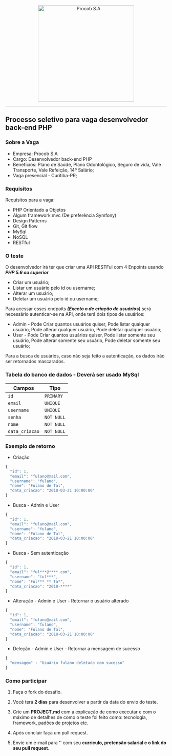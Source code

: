 <p align="center">
  <a href="http://www.procob.com">
      <img src="https://i.imgur.com/vsdxA6H.jpg" alt="Procob S.A" width="300px"/>
  </a>
</p>

___


## Processo seletivo para vaga desenvolvedor back-end PHP 

### Sobre a Vaga

- Empresa: Procob S.A
- Cargo: Desenvolvedor back-end PHP
- Benefícios: Plano de Saúde, Plano Odontológico, Seguro de vida, Vale Transporte, Vale Refeição, 14º Salário;
- Vaga presencial - Curitiba-PR;

### Requisitos

Requisitos para a vaga:

- PHP Orientado a Objetos
- Algum framework mvc (De preferência Symfony)
- Design Patterns
- Git, Git flow
- MySql
- NoSQL
- RESTful


### O teste

O desenvolvedor irá ter que criar uma API RESTFul com 4 Enpoints usando ***PHP 5.6 ou superior***

- Criar um usuário;
- Listar um usuário pelo id ou username;
- Alterar um usuário;
- Deletar um usuário pelo id ou username;

Para acessar esses endpoits ***(Exceto o de criação de usuários)*** será necessário autenticar-se na API, onde terá dois tipos de usuários:

- Admin - Pode Criar quantos usuários quiser, Pode listar qualquer usuário, Pode alterar qualquer usuário, Pode deletar qualquer usuário;
- User  - Pode Criar quantos usuários quiser, Pode listar somente seu usuário, Pode alterar somente seu usuário, Pode deletar somente seu usuário;

Para a busca de usuários, caso não seja feito a autenticação, os dados irão ser retornados mascarados.

### Tabela do banco de dados - Deverá ser usado MySql

| Campos            | Tipo      |
| ------------------|-----------|
| `id`              |`PRIMARY`  |
| `email`           |`UNIQUE`   |
| `username`       	|`UNIQUE`   |
| `senha`           |`NOT NULL` |
| `nome`       		|`NOT NULL` |
| `data_criacao`    |`NOT NULL` |


### Exemplo de retorno

- Criação

```javascript
{
  "id": 1,
  "email": "fulano@mail.com",
  "username": "fulano",
  "nome": "Fulano de Tal",
  "data_criacao": "2018-03-21 10:00:00"
}
```

- Busca - Admin e User

```javascript
{
  "id": 1,
  "email": "fulano@mail.com",
  "username": "fulano",
  "nome": "Fulano de Tal",
  "data_criacao": "2018-03-21 10:00:00"
}
```

- Busca - Sem autenticação

```javascript
{
  "id": 1,
  "email": "ful***@****.com",
  "username": "ful***",
  "nome": "Ful*** ** Ta*",
  "data_criacao": "2018-****"
}
```

- Alteração - Admin e User - Retornar o usuário alterado

```javascript
{
  "id": 1,
  "email": "fulano@mail.com",
  "username": "fulano",
  "nome": "Fulano de Tal",
  "data_criacao": "2018-03-21 10:00:00"
}
```

- Deleção - Admin e User - Retornar a mensagem de sucesso

```javascript
{
  "mensagem" : "Usuário fulano deletado com sucesso"
}
```

### Como participar

1. Faça o fork do desafio.

2. Você terá **2 dias** para desenvolver a partir da data do envio do teste. 

3. Crie um **PROJECT.md** com a explicação de como executar e com o máximo de detalhes de como o teste foi feito como: tecnologia, framework, padões de projetos etc.

4. Após concluir faça um pull request.

5. Envie um e-mail para '' com seu **curriculo, pretensão salarial e o link do seu pull request**.